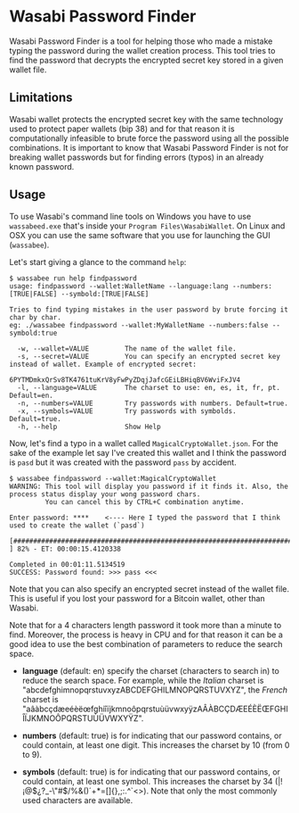 # Wasabi Password Finder

Wasabi Password Finder is a tool for helping those who made a mistake typing the password during the wallet creation process. This tool tries to find the password that decrypts the encrypted secret key stored in a given wallet file. 

## Limitations

Wasabi wallet protects the encrypted secret key with the same technology used to protect paper wallets (bip 38) and for that reason it is computationally infeasible to brute force the password using all the possible combinations. It is important to know that Wasabi Password Finder is not for breaking wallet passwords but for finding errors (typos) in an already known password. 

## Usage

To use Wasabi's command line tools on Windows you have to use `wassabeed.exe` that's inside your `Program Files\WasabiWallet`. On Linux and OSX you can use the same software that you use for launching the GUI (`wassabee`).

Let's start giving a glance to the command `help`:

```
$ wassabee run help findpassword
usage: findpassword --wallet:WalletName --language:lang --numbers:[TRUE|FALSE] --symbold:[TRUE|FALSE]

Tries to find typing mistakes in the user password by brute forcing it char by char.
eg: ./wassabee findpassword --wallet:MyWalletName --numbers:false --symbold:true

  -w, --wallet=VALUE         The name of the wallet file.
  -s, --secret=VALUE         You can specify an encrypted secret key instead of wallet. Example of encrypted secret:
                               6PYTMDmkxQrSv8TK4761tuKrV8yFwPyZDqjJafcGEiLBHiqBV6WviFxJV4
  -l, --language=VALUE       The charset to use: en, es, it, fr, pt. Default=en.
  -n, --numbers=VALUE        Try passwords with numbers. Default=true.
  -x, --symbols=VALUE        Try passwords with symbolds. Default=true.
  -h, --help                 Show Help
```

Now, let's find a typo in a wallet called `MagicalCryptoWallet.json`. For the sake of the example let say I've created this wallet and I think the password is `pasd` but it was created with the password `pass` by accident.

```
$ wassabee findpassword --wallet:MagicalCryptoWallet
WARNING: This tool will display you password if it finds it. Also, the process status display your wong password chars.
         You can cancel this by CTRL+C combination anytime.

Enter password: ****    <---- Here I typed the password that I think used to create the wallet (`pasd`)

[##################################################################################                  ] 82% - ET: 00:00:15.4120338

Completed in 00:01:11.5134519
SUCCESS: Password found: >>> pass <<<

```

Note that you can also specify an encrypted secret instead of the wallet file. This is useful if you lost your password for a Bitcoin wallet, other than Wasabi.

Note that for a 4 characters length password it took more than a minute to find. Moreover, the process is heavy in CPU and for that reason it can be a good idea to use the best combination of parameters to reduce the search space.

* __language__ (default: en) specify the charset (characters to search in) to reduce the search space. For example, while the *Italian* charset is "abcdefghimnopqrstuvxyzABCDEFGHILMNOPQRSTUVXYZ", the *French* charset is "aâàbcçdæeéèëœfghiîïjkmnoôpqrstuùüvwxyÿzAÂÀBCÇDÆEÉÈËŒFGHIÎÏJKMNOÔPQRSTUÙÜVWXYŸZ". 

* __numbers__ (default: true) is for indicating that our password contains, or could contain, at least one digit. This increases the charset by 10 (from 0 to 9).

* __symbols__ (default: true) is for indicating that our password contains, or could contain, at least one symbol. This increases the charset by 34 (|!¡@$¿?_-\"#$/%&()´+*=[]{},;:.^`<>). Note that only the most commonly used characters are available.


